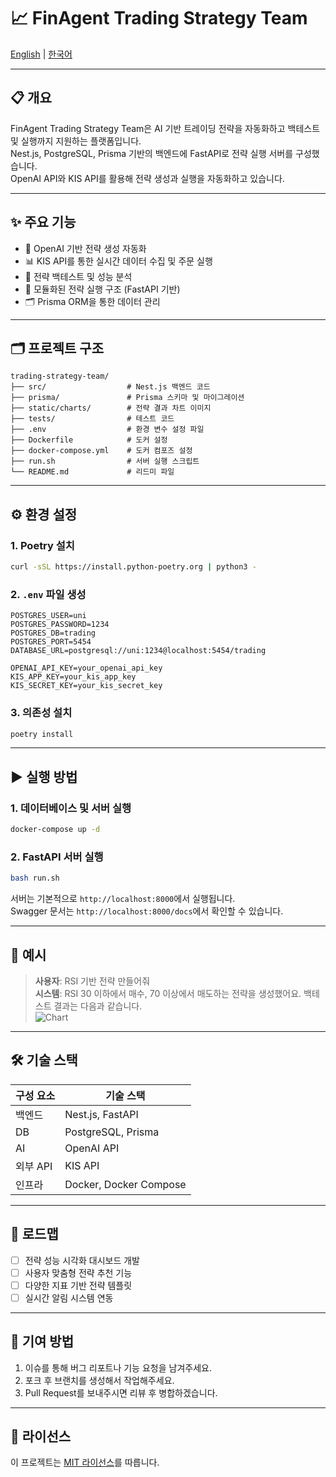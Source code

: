 # 📈 FinAgent Trading Strategy Team

[English](./README_en.md) | [한국어](./README.md)

---

## 📋 개요

FinAgent Trading Strategy Team은 AI 기반 트레이딩 전략을 자동화하고 백테스트 및 실행까지 지원하는 플랫폼입니다.  
Nest.js, PostgreSQL, Prisma 기반의 백엔드에 FastAPI로 전략 실행 서버를 구성했습니다.  
OpenAI API와 KIS API를 활용해 전략 생성과 실행을 자동화하고 있습니다.

---

## ✨ 주요 기능

- 🤖 OpenAI 기반 전략 생성 자동화  
- 📊 KIS API를 통한 실시간 데이터 수집 및 주문 실행  
- 🧪 전략 백테스트 및 성능 분석  
- 🧱 모듈화된 전략 실행 구조 (FastAPI 기반)  
- 🗂️ Prisma ORM을 통한 데이터 관리  

---

## 🗂️ 프로젝트 구조

```
trading-strategy-team/
├── src/                  # Nest.js 백엔드 코드
├── prisma/               # Prisma 스키마 및 마이그레이션
├── static/charts/        # 전략 결과 차트 이미지
├── tests/                # 테스트 코드
├── .env                  # 환경 변수 설정 파일
├── Dockerfile            # 도커 설정
├── docker-compose.yml    # 도커 컴포즈 설정
├── run.sh                # 서버 실행 스크립트
└── README.md             # 리드미 파일
```

---

## ⚙️ 환경 설정

### 1. Poetry 설치

```bash
curl -sSL https://install.python-poetry.org | python3 -
```

### 2. `.env` 파일 생성

```env
POSTGRES_USER=uni
POSTGRES_PASSWORD=1234
POSTGRES_DB=trading
POSTGRES_PORT=5454
DATABASE_URL=postgresql://uni:1234@localhost:5454/trading

OPENAI_API_KEY=your_openai_api_key
KIS_APP_KEY=your_kis_app_key
KIS_SECRET_KEY=your_kis_secret_key
```

### 3. 의존성 설치

```bash
poetry install
```

---

## ▶️ 실행 방법

### 1. 데이터베이스 및 서버 실행

```bash
docker-compose up -d
```

### 2. FastAPI 서버 실행

```bash
bash run.sh
```

서버는 기본적으로 `http://localhost:8000`에서 실행됩니다.  
Swagger 문서는 `http://localhost:8000/docs`에서 확인할 수 있습니다.

---

## 💬 예시

> **사용자**: RSI 기반 전략 만들어줘  
> **시스템**: RSI 30 이하에서 매수, 70 이상에서 매도하는 전략을 생성했어요. 백테스트 결과는 다음과 같습니다.  
> ![Chart](./static/charts/sample_result.png)

---

## 🛠 기술 스택

| 구성 요소   | 기술 스택            |
|------------|----------------------|
| 백엔드     | Nest.js, FastAPI     |
| DB         | PostgreSQL, Prisma   |
| AI         | OpenAI API           |
| 외부 API   | KIS API              |
| 인프라     | Docker, Docker Compose |

---

## 🚀 로드맵

- [ ] 전략 성능 시각화 대시보드 개발  
- [ ] 사용자 맞춤형 전략 추천 기능  
- [ ] 다양한 지표 기반 전략 템플릿  
- [ ] 실시간 알림 시스템 연동  

---

## 🤝 기여 방법

1. 이슈를 통해 버그 리포트나 기능 요청을 남겨주세요.
2. 포크 후 브랜치를 생성해서 작업해주세요.
3. Pull Request를 보내주시면 리뷰 후 병합하겠습니다.

---

## 📄 라이선스

이 프로젝트는 [MIT 라이선스](./LICENSE)를 따릅니다.
